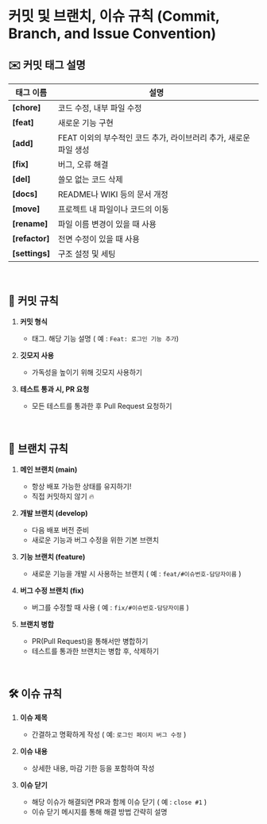 # 커밋 및 브랜치, 이슈 규칙 (Commit, Branch, and Issue Convention)

## ✉️ 커밋 태그 설명

| 태그 이름     | 설명 |
|--------------| --- |
| **[chore]**  | 코드 수정, 내부 파일 수정 |
| **[feat]**   | 새로운 기능 구현 |
| **[add]**    | FEAT 이외의 부수적인 코드 추가, 라이브러리 추가, 새로운 파일 생성 |
| **[fix]**    | 버그, 오류 해결 |
| **[del]**    | 쓸모 없는 코드 삭제 |
| **[docs]**   | README나 WIKI 등의 문서 개정 |
| **[move]**   | 프로젝트 내 파일이나 코드의 이동 |
| **[rename]** | 파일 이름 변경이 있을 때 사용 |
| **[refactor]** | 전면 수정이 있을 때 사용 |
| **[settings]** | 구조 설정 및 세팅 |


<br>

## 📌 커밋 규칙

1. **커밋 형식**
    - 태그. 해당 기능 설명 ( 예 : `Feat: 로그인 기능 추가`)

2. **깃모지 사용**
    - 가독성을 높이기 위해 깃모지 사용하기

3. **테스트 통과 시, PR 요청**
    - 모든 테스트를 통과한 후 Pull Request 요청하기

<br>

##  🌴 브랜치 규칙

1. **메인 브랜치 (main)**
    - 항상 배포 가능한 상태를 유지하기!
    - 직접 커밋하지 않기 🔥

2. **개발 브랜치 (develop)**
    - 다음 배포 버전 준비
    - 새로운 기능과 버그 수정을 위한 기본 브랜치

3. **기능 브랜치 (feature)**
    - 새로운 기능을 개발 시 사용하는 브랜치 ( 예 : `feat/#이슈번호-담당자이름` )

4. **버그 수정 브랜치 (fix)**
    - 버그를 수정할 때 사용 ( 예 : `fix/#이슈번호-담당자이름` )

5. **브랜치 병합**
    - PR(Pull Request)을 통해서만 병합하기
    - 테스트를 통과한 브랜치는 병합 후, 삭제하기

<br>

## 🛠️ 이슈 규칙

1. **이슈 제목**
    - 간결하고 명확하게 작성 ( 예: `로그인 페이지 버그 수정` )

2. **이슈 내용**
    - 상세한 내용, 마감 기한 등을 포함하여 작성

3. **이슈 닫기**
    - 해당 이슈가 해결되면 PR과 함께 이슈 닫기 ( 예 : `close #1` )
    - 이슈 닫기 메시지를 통해 해결 방법 간략히 설명
